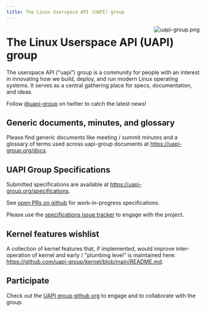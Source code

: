 ```yaml
---
title: The Linux Userspace API (UAPI) group
---
```


<span style="float:right"> ![uapi-group.png](/uapi-group.png) </span>

# The Linux Userspace API (UAPI) group

The userspace API ("uapi") group is a community for people with an interest in innovating how we build, deploy, and run modern Linux operating systems.
It serves as a central gathering place for specs, documentation, and ideas.

Follow [@uapi-group](https://twitter.com/uapi_group) on twitter to catch the latest news!

## Generic documents, minutes, and glossary

Please find generic documents like meeting / summit minutes and a glossary of terms used across uapi-group documents at https://uapi-group.org/docs.

## UAPI Group Specifications

Submitted specifications are available at https://uapi-group.org/specifications.

See [open PRs on github](https://github.com/uapi-group/specifications/pulls) for work-in-progress specifications.

Please use the [specifications issue tracker](https://github.com/uapi-group/specifications/issues) to engage with the project.

## Kernel features wishlist

A collection of kernel features that, if implemented, would improve inter-operation of kernel and early / "plumbing level" is maintained here: https://github.com/uapi-group/kernel/blob/main/README.md.

## Participate

Check out the [UAPI group github org](https://github.com/uapi-group) to engage and to collaborate with the group.
